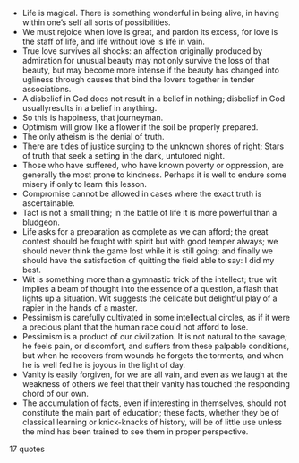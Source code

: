  - Life is magical. There is something wonderful in being alive, in having within one’s self all sorts of possibilities.
 - We must rejoice when love is great, and pardon its excess, for love is the staff of life, and life without love is life in vain.
 - True love survives all shocks: an affection originally produced by admiration for unusual beauty may not only survive the loss of that beauty, but may become more intense if the beauty has changed into ugliness through causes that bind the lovers together in tender associations.
 - A disbelief in God does not result in a belief in nothing; disbelief in God usuallyresults in a belief in anything.
 - So this is happiness, that journeyman.
 - Optimism will grow like a flower if the soil be properly prepared.
 - The only atheism is the denial of truth.
 - There are tides of justice surging to the unknown shores of right; Stars of truth that seek a setting in the dark, untutored night.
 - Those who have suffered, who have known poverty or oppression, are generally the most prone to kindness. Perhaps it is well to endure some misery if only to learn this lesson.
 - Compromise cannot be allowed in cases where the exact truth is ascertainable.
 - Tact is not a small thing; in the battle of life it is more powerful than a bludgeon.
 - Life asks for a preparation as complete as we can afford; the great contest should be fought with spirit but with good temper always; we should never think the game lost while it is still going; and finally we should have the satisfaction of quitting the field able to say: I did my best.
 - Wit is something more than a gymnastic trick of the intellect; true wit implies a beam of thought into the essence of a question, a flash that lights up a situation. Wit suggests the delicate but delightful play of a rapier in the hands of a master.
 - Pessimism is carefully cultivated in some intellectual circles, as if it were a precious plant that the human race could not afford to lose.
 - Pessimism is a product of our civilization. It is not natural to the savage; he feels pain, or discomfort, and suffers from these palpable conditions, but when he recovers from wounds he forgets the torments, and when he is well fed he is joyous in the light of day.
 - Vanity is easily forgiven, for we are all vain, and even as we laugh at the weakness of others we feel that their vanity has touched the responding chord of our own.
 - The accumulation of facts, even if interesting in themselves, should not constitute the main part of education; these facts, whether they be of classical learning or knick-knacks of history, will be of little use unless the mind has been trained to see them in proper perspective.

17 quotes